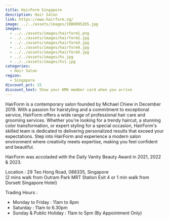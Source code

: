 ```yaml
---
title: HairForm Singapore
description: Hair Salon
link: https://www.hairform.sg/
image: ../../assets/images/1000095265.jpg
images:
  - ../../assets/images/hairform1.png
  - ../../assets/images/hairform2.jpg
  - ../../assets/images/hairform3.jpg
  - ../../assets/images/hairform4.jpg
  - ../../assets/images/hairform5.jpg
  - ../../assets/images/hs.jpg
  - ../../assets/images/hs1.jpg
categories:
  - Hair Salon
region:
  - Singapore
discount_pct: 15
discount_text: Show your HMG member card when you arrive
---
```

HairForm is a contemporary salon founded by Michael Chiew in December 2019. With a passion for hairstyling and a commitment to exceptional service, HairForm offers a wide range of professional hair care and grooming services. Whether you're looking for a trendy haircut, a stunning color transformation, or expert styling for a special occasion, HairForm's skilled team is dedicated to delivering personalized results that exceed your expectations. Step into HairForm and experience a modern salon environment where creativity meets expertise, making you feel confident and beautiful.

HairForm was accoladed with the Daily Vanity Beauty Award in 2021, 2022 & 2023.

Location : 29 Teo Hong Road, 088335, Singapore\
(2 mins walk from Outram Park MRT Station Exit 4 or 1 min walk from Dorsett Singapore Hotel)

Trading Hours :

* Monday to Friday : 11am to 8pm
* Saturday : 11am to 6.30pm
* Sunday & Public Holiday : 11am to 5pm (By Appointment Only)
